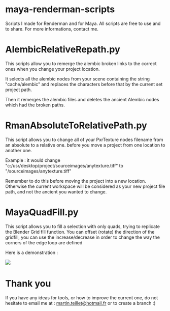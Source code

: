 # maya-renderman-scripts

Scripts I made for Renderman and for Maya. 
All scripts are free to use and to share. 
For more informations, contact me.



# AlembicRelativeRepath.py
This scripts allow you to remerge the alembic broken links to the correct ones when you change your project location.

It selects all the alembic nodes from your scene containing the string "cache/alembic" and replaces the characters before that by the current set project path.

Then it remerges the alembic files and deletes the ancient Alembic nodes which had the broken paths.


# RmanAbsoluteToRelativePath.py
This script allows you to change all of your PxrTexture nodes filename from an absolute to a relative one. before you move a project from one location to another one.

Example : it would change "c:/usr/desktop/project/sourceimages/anytexture.tiff"
to "<ws>/sourceimages/anytexture.tiff"
  
  Remember to do this before moving the project into a new location. Otherwise the current workspace will be considered as your new project file path, and not the ancient you wanted to change.



# MayaQuadFill.py
This script allows you to fill a selection with only quads, trying to replicate the Blender Grid fill function. You can offset (rotate) the direction of the gridfill, you can use the increase/decrease in order to change the  way the corners of the edge loop are defined

Here is a demonstration :

![](\.imgs\.gifs\Maya_GridFill_Demo.gif)


# Thank you
If you have any ideas for tools, or how to improve the current one, do not hesitate to email me at : martin.teillet@hotmail.fr or to create a branch :)
